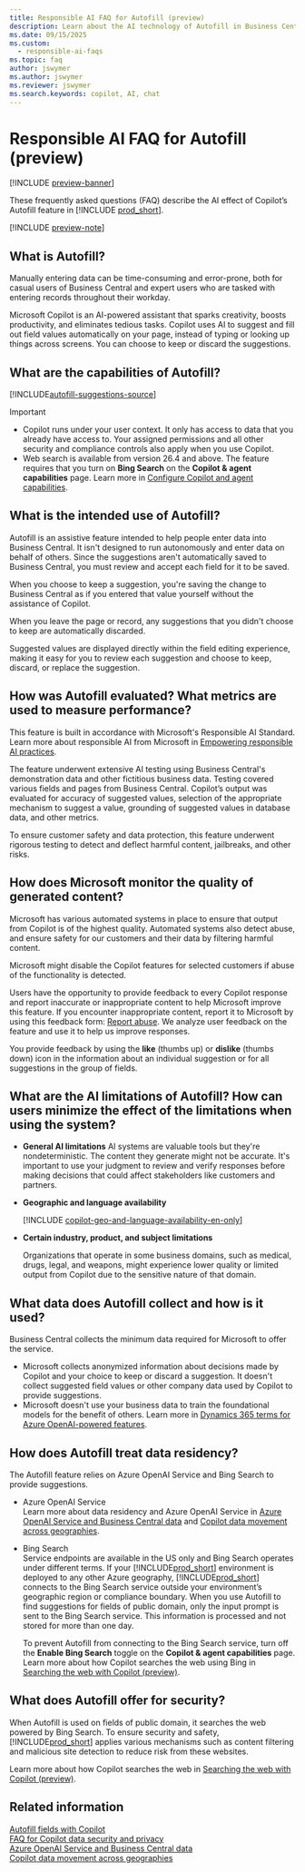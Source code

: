 ```yaml
---
title: Responsible AI FAQ for Autofill (preview)
description: Learn about the AI technology of Autofill in Business Central, considerations, details about how AI is used, tested, evaluated, and limitations.
ms.date: 09/15/2025
ms.custom: 
  - responsible-ai-faqs
ms.topic: faq
author: jswymer
ms.author: jswymer
ms.reviewer: jswymer
ms.search.keywords: copilot, AI, chat 
---
```


<!-- The Report Abuse link in line 73 isn't opening when I try. Please check this. -->


# Responsible AI FAQ for Autofill (preview)

[!INCLUDE [preview-banner](~/../shared-content/shared/preview-includes/preview-banner.md)]

These frequently asked questions (FAQ) describe the AI effect of Copilot’s Autofill feature in [!INCLUDE [prod_short](includes/prod_short.md)].

[!INCLUDE [preview-note](~/../shared-content/shared/preview-includes/production-ready-preview-dynamics365.md)]

<!-- [!INCLUDE [preview-note](~/../shared-content/shared/preview-includes/preview-note-d365.md)]-->

## What is Autofill?

Manually entering data can be time-consuming and error-prone, both for casual users of Business Central and expert users who are tasked with entering records throughout their workday.  

Microsoft Copilot is an AI-powered assistant that sparks creativity, boosts productivity, and eliminates tedious tasks. Copilot uses AI to suggest and fill out field values automatically on your page, instead of typing or looking up things across screens. You can choose to keep or discard the suggestions. 

## What are the capabilities of Autofill?

[!INCLUDE[autofill-suggestions-source](includes/autofill-suggestions-source.md)]

> [!IMPORTANT]
>
> - Copilot runs under your user context. It only has access to data that you already have access to. Your assigned permissions and all other security and compliance controls also apply when you use Copilot.
> - Web search is available from version 26.4 and above. The feature requires that you turn on **Bing Search** on the **Copilot & agent capabilities** page. Learn more in [Configure Copilot and agent capabilities](enable-ai.md).

## What is the intended use of Autofill?

Autofill is an assistive feature intended to help people enter data into Business Central. It isn't designed to run autonomously and enter data on behalf of others. Since the suggestions aren't automatically saved to Business Central, you must review and accept each field for it to be saved.

When you choose to keep a suggestion, you're saving the change to Business Central as if you entered that value yourself without the assistance of Copilot.

When you leave the page or record, any suggestions that you didn't choose to keep are automatically discarded. 

Suggested values are displayed directly within the field editing experience, making it easy for you to review each suggestion and choose to keep, discard, or replace the suggestion. 

## How was Autofill evaluated? What metrics are used to measure performance? 

This feature is built in accordance with Microsoft's Responsible AI Standard. Learn more about responsible AI from Microsoft in [Empowering responsible AI practices](https://aka.ms/RAI).

The feature underwent extensive AI testing using Business Central's demonstration data and other fictitious business data. Testing covered various fields and pages from Business Central. Copilot’s output was evaluated for accuracy of suggested values, selection of the appropriate mechanism to suggest a value, grounding of suggested values in database data, and other metrics.

To ensure customer safety and data protection, this feature underwent rigorous testing to detect and deflect harmful content, jailbreaks, and other risks.

## How does Microsoft monitor the quality of generated content?

Microsoft has various automated systems in place to ensure that output from Copilot is of the highest quality. Automated systems also detect abuse, and ensure safety for our customers and their data by filtering harmful content.

Microsoft might disable the Copilot features for selected customers if abuse of the functionality is detected.

Users have the opportunity to provide feedback to every Copilot response and report inaccurate or inappropriate content to help Microsoft improve this feature. If you encounter inappropriate content, report it to Microsoft by using this feedback form: [Report abuse](https://go.microsoft.com/fwlink/?linkid=2249810). We analyze user feedback on the feature and use it to help us improve responses.

You provide feedback by using the **like** (thumbs up) or **dislike** (thumbs down) icon in the information about an individual suggestion or for all suggestions in the group of fields.

## What are the AI limitations of Autofill? How can users minimize the effect of the limitations when using the system?

- **General AI limitations**
  AI systems are valuable tools but they're nondeterministic. The content they generate might not be accurate. It's important to use your judgment to review and verify responses before making decisions that could affect stakeholders like customers and partners. 

- **Geographic and language availability**

  [!INCLUDE [copilot-geo-and-language-availability-en-only](includes/copilot-geo-and-language-availability-en-only.md)]

- **Certain industry, product, and subject limitations**

  Organizations that operate in some business domains, such as medical, drugs, legal, and weapons, might experience lower quality or limited output from Copilot due to the sensitive nature of that domain.

## What data does Autofill collect and how is it used?

Business Central collects the minimum data required for Microsoft to offer the service. 

- Microsoft collects anonymized information about decisions made by Copilot and your choice to keep or discard a suggestion. It doesn't collect suggested field values or other company data used by Copilot to provide suggestions.
- Microsoft doesn't use your business data to train the foundational models for the benefit of others. Learn more in [Dynamics 365 terms for Azure OpenAI-powered features](https://go.microsoft.com/fwlink/?linkid=2236010).
  
## How does Autofill treat data residency?

The Autofill feature relies on Azure OpenAI Service and Bing Search to provide suggestions.

- Azure OpenAI Service  
  Learn more about data residency and Azure OpenAI Service in [Azure OpenAI Service and Business Central data](azure-openai-data.md) and [Copilot data movement across geographies](ai-copilot-data-movement.md).

- Bing Search  
  Service endpoints are available in the US only and Bing Search operates under different terms. If your [!INCLUDE[prod_short](includes/prod_short.md)] environment is deployed to any other Azure geography, [!INCLUDE[prod_short](includes/prod_short.md)] connects to the Bing Search service outside your environment’s geographic region or compliance boundary. When you use Autofill to find suggestions for fields of public domain, only the input prompt is sent to the Bing Search service. This information is processed and not stored for more than one day.

  To prevent Autofill from connecting to the Bing Search service, turn off the **Enable Bing Search** toggle on the **Copilot & agent capabilities** page. Learn more about how Copilot searches the web using Bing in [Searching the web with Copilot (preview)](ai-search-web-copilot.md).

## What does Autofill offer for security?

When Autofill is used on fields of public domain, it searches the web powered by Bing Search. To ensure security and safety, [!INCLUDE[prod_short](includes/prod_short.md)] applies various mechanisms such as content filtering and malicious site detection to reduce risk from these websites.

Learn more about how Copilot searches the web in [Searching the web with Copilot (preview)](ai-search-web-copilot.md).

## Related information

[Autofill fields with Copilot](autofill-fields-with-copilot.md)  
[FAQ for Copilot data security and privacy](/dynamics365/faqs-copilot-data-security-privacy?toc=/dynamics365/business-central/toc.json)  
[Azure OpenAI Service and Business Central data](azure-openai-data.md)  
[Copilot data movement across geographies](ai-copilot-data-movement.md)  
